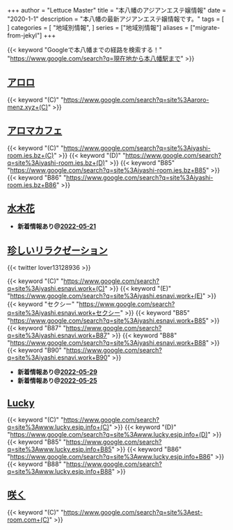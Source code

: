 +++
author = "Lettuce Master"
title = "本八幡のアジアンエステ嬢情報"
date = "2020-1-1"
description = "本八幡の最新アジアンエステ嬢情報です。"
tags = [
]
categories = [
    "地域別情報",
]
series = ["地域別情報"]
aliases = ["migrate-from-jekyl"]
+++

{{< keyword "Googleで本八幡までの経路を検索する！" "https://www.google.com/search?q=現在地から本八幡駅まで" >}}

## [アロロ](http://aroro-menz.xyz/)
{{< keyword "(C)" "https://www.google.com/search?q=site%3Aaroro-menz.xyz+(C)" >}} 

## [アロマカフェ](https://iyashi-room.ies.bz/)
{{< keyword "(C)" "https://www.google.com/search?q=site%3Aiyashi-room.ies.bz+(C)" >}} {{< keyword "(D)" "https://www.google.com/search?q=site%3Aiyashi-room.ies.bz+(D)" >}} {{< keyword "B85" "https://www.google.com/search?q=site%3Aiyashi-room.ies.bz+B85" >}} {{< keyword "B86" "https://www.google.com/search?q=site%3Aiyashi-room.ies.bz+B86" >}} 

## [水木花](http://hfmj15.xyz/)


- **新着情報あり@[2022-05-21](/post/2022-05-21)**
## [珍しいリラクゼーション](http://iyashi.esnavi.work/)


{{< twitter lover13128936 >}}

{{< keyword "(C)" "https://www.google.com/search?q=site%3Aiyashi.esnavi.work+(C)" >}} {{< keyword "(E)" "https://www.google.com/search?q=site%3Aiyashi.esnavi.work+(E)" >}} {{< keyword "セクシー" "https://www.google.com/search?q=site%3Aiyashi.esnavi.work+セクシー" >}} {{< keyword "B85" "https://www.google.com/search?q=site%3Aiyashi.esnavi.work+B85" >}} {{< keyword "B87" "https://www.google.com/search?q=site%3Aiyashi.esnavi.work+B87" >}} {{< keyword "B88" "https://www.google.com/search?q=site%3Aiyashi.esnavi.work+B88" >}} {{< keyword "B90" "https://www.google.com/search?q=site%3Aiyashi.esnavi.work+B90" >}} 

- **新着情報あり@[2022-05-29](/post/2022-05-29)**
- **新着情報あり@[2022-05-25](/post/2022-05-25)**
## [Lucky](http://www.lucky.esjp.info/)
{{< keyword "(C)" "https://www.google.com/search?q=site%3Awww.lucky.esjp.info+(C)" >}} {{< keyword "(D)" "https://www.google.com/search?q=site%3Awww.lucky.esjp.info+(D)" >}} {{< keyword "B85" "https://www.google.com/search?q=site%3Awww.lucky.esjp.info+B85" >}} {{< keyword "B86" "https://www.google.com/search?q=site%3Awww.lucky.esjp.info+B86" >}} {{< keyword "B88" "https://www.google.com/search?q=site%3Awww.lucky.esjp.info+B88" >}} 

## [咲く](http://est-room.com/)
{{< keyword "(C)" "https://www.google.com/search?q=site%3Aest-room.com+(C)" >}} 


